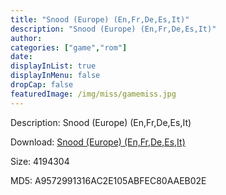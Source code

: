 ```yaml
---
title: "Snood (Europe) (En,Fr,De,Es,It)"
description: "Snood (Europe) (En,Fr,De,Es,It)"
author: 
categories: ["game","rom"]
date: 
displayInList: true
displayInMenu: false
dropCap: false
featuredImage: /img/miss/gamemiss.jpg
---
```


Description: Snood (Europe) (En,Fr,De,Es,It)

Download: <a style="text-decoration:underline;" href="https://mega.nz/#!XPBEhQJL!utQidkPjFleg5QTGtsTsDxOWy3Z4bifjHcVvCF0kdFY" target = "_blank" rel = "nofollow" > Snood (Europe) (En,Fr,De,Es,It)</a>

Size: 4194304

MD5: A9572991316AC2E105ABFEC80AAEB02E

